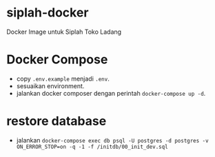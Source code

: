 # siplah-docker
Docker Image untuk Siplah Toko Ladang

# Docker Compose
- copy `.env.example` menjadi `.env`.
- sesuaikan environment.
- jalankan docker composer dengan perintah `docker-compose up -d`.

# restore database
- jalankan `docker-compose exec db psql -U postgres -d postgres -v ON_ERROR_STOP=on -q -1 -f /initdb/00_init_dev.sql`
